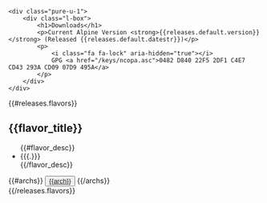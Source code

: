 <div class="download pure-g">

    <div class="pure-u-1">
        <div class="l-box">
            <h1>Downloads</h1>
            <p>Current Alpine Version <strong>{{releases.default.version}}</strong> (Released {{releases.default.datestr}})</p>
            <p>
                <i class="fa fa-lock" aria-hidden="true"></i>
                GPG <a href="/keys/ncopa.asc">0482 D840 22F5 2DF1 C4E7 CD43 293A CD09 07D9 495A</a>
            </p>
        </div>
    </div>

{{#releases.flavors}}
    <div class="pure-u-1 pure-u-md-1-3 download-box flavor-{{flavor_name}}">
        <div class="download-table">
            <div class="download-table-header bgc-1">
                <h2>{{flavor_title}}</h2>
            </div>
            <ul class="download-table-list">
                {{#flavor_desc}}
                <li>{{{.}}}</li>
                {{/flavor_desc}}
            </ul>
            {{#archs}}
            <button class="download-button pure-button">
                <i class="fa fa-download"></i>
                <a href="{{iso_url}}">{{arch}}</a>
            </button>
            {{/archs}}
        </div>
    </div>
{{/releases.flavors}}

</div> <!-- end download -->
